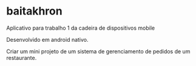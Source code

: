 # baitakhron
Aplicativo para trabalho 1 da cadeira de dispositivos mobile

Desenvolvido em android nativo.

Criar um mini projeto de um sistema de gerenciamento de pedidos de um restaurante.
